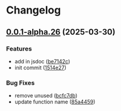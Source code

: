 # Changelog

## [0.0.1-alpha.26](https://github.com/willfarrell/template-npm/compare/template-npm-v0.0.0-alpha.26...template-npm-v0.0.1-alpha.26) (2025-03-30)


### Features

* add in jsdoc ([be7142c](https://github.com/willfarrell/template-npm/commit/be7142c4243767cadfa2981e3189901c6f803b0d))
* init commit ([1514e27](https://github.com/willfarrell/template-npm/commit/1514e271d099aa4c476e2c584b5a88d78aae2ea5))


### Bug Fixes

* remove unused ([bcfc7db](https://github.com/willfarrell/template-npm/commit/bcfc7db273b88aa1c314421f92de72247103d296))
* update function name ([85a4459](https://github.com/willfarrell/template-npm/commit/85a4459b278037a30c0c744e6a01debbe3312c1b))
